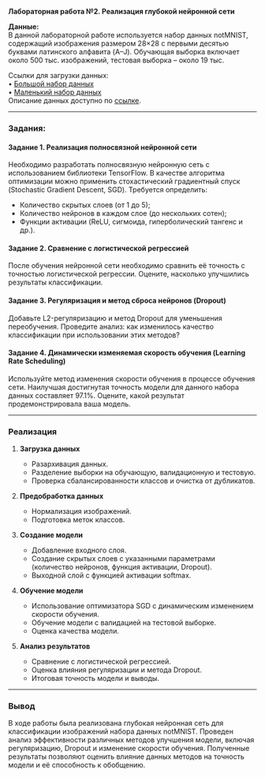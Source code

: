 **Лабораторная работа №2. Реализация глубокой нейронной сети**

**Данные:**  
В данной лабораторной работе используется набор данных notMNIST, содержащий изображения размером 28×28 с первыми десятью буквами латинского алфавита (A–J). Обучающая выборка включает около 500 тыс. изображений, тестовая выборка – около 19 тыс.

Ссылки для загрузки данных:  
• [Большой набор данных](https://commondatastorage.googleapis.com/books1000/notMNIST_large.tar.gz)  
• [Маленький набор данных](https://commondatastorage.googleapis.com/books1000/notMNIST_small.tar.gz)  
Описание данных доступно по [ссылке](http://yaroslavvb.blogspot.sg/2011/09/notmnist-dataset.html).

---

### **Задания:**

#### **Задание 1. Реализация полносвязной нейронной сети**
Необходимо разработать полносвязную нейронную сеть с использованием библиотеки TensorFlow. В качестве алгоритма оптимизации можно применить стохастический градиентный спуск (Stochastic Gradient Descent, SGD). Требуется определить:
- Количество скрытых слоев (от 1 до 5);
- Количество нейронов в каждом слое (до нескольких сотен);
- Функции активации (ReLU, сигмоида, гиперболический тангенс и др.).

#### **Задание 2. Сравнение с логистической регрессией**
После обучения нейронной сети необходимо сравнить её точность с точностью логистической регрессии. Оцените, насколько улучшились результаты классификации.

#### **Задание 3. Регуляризация и метод сброса нейронов (Dropout)**
Добавьте L2-регуляризацию и метод Dropout для уменьшения переобучения. Проведите анализ: как изменилось качество классификации при использовании этих методов?

#### **Задание 4. Динамически изменяемая скорость обучения (Learning Rate Scheduling)**
Используйте метод изменения скорости обучения в процессе обучения сети. Наилучшая достигнутая точность модели для данного набора данных составляет 97.1%. Оцените, какой результат продемонстрировала ваша модель.

---

### **Реализация**

1. **Загрузка данных**
   - Разархивация данных.
   - Разделение выборки на обучающую, валидационную и тестовую.
   - Проверка сбалансированности классов и очистка от дубликатов.

2. **Предобработка данных**
   - Нормализация изображений.
   - Подготовка меток классов.

3. **Создание модели**
   - Добавление входного слоя.
   - Создание скрытых слоев с указанными параметрами (количество нейронов, функция активации, Dropout).
   - Выходной слой с функцией активации softmax.

4. **Обучение модели**
   - Использование оптимизатора SGD с динамическим изменением скорости обучения.
   - Обучение модели с валидацией на тестовой выборке.
   - Оценка качества модели.

5. **Анализ результатов**
   - Сравнение с логистической регрессией.
   - Оценка влияния регуляризации и метода Dropout.
   - Итоговая точность модели и выводы.

---

### **Вывод**
В ходе работы была реализована глубокая нейронная сеть для классификации изображений набора данных notMNIST. Проведен анализ эффективности различных методов улучшения модели, включая регуляризацию, Dropout и изменение скорости обучения. Полученные результаты позволяют оценить влияние данных методов на точность модели и её способность к обобщению.

